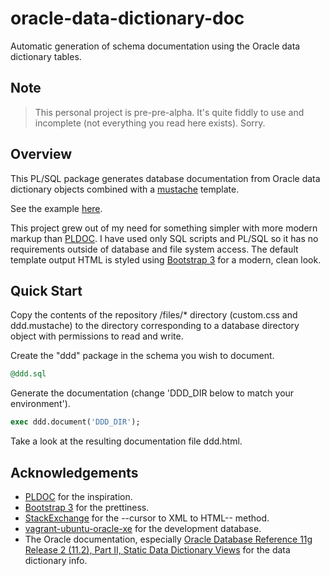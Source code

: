 oracle-data-dictionary-doc
==========================

Automatic generation of schema documentation using the Oracle data dictionary tables.

## Note

> This personal project is pre-pre-alpha. It's quite fiddly to use and incomplete (not everything you read here exists). Sorry.

## Overview

This PL/SQL package generates database documentation from Oracle data dictionary objects combined with a [mustache](http://mustache.github.io/) template.

See the example [here](files/dddexample.html?raw=true).

This project grew out of my need for something simpler with more modern markup than [PLDOC](http://sourceforge.net/projects/pldoc/). I have used only SQL scripts and PL/SQL so it has no requirements outside of database and file system access. The default template output HTML is styled using [Bootstrap 3](http://getbootstrap.com/) for a modern, clean look.

## Quick Start
Copy the contents of the repository /files/* directory (custom.css and ddd.mustache) to the directory corresponding to a database directory object with permissions to read and write.

Create the "ddd" package in the schema you wish to document.
```sql
@ddd.sql
```
Generate the documentation (change 'DDD_DIR below to match your environment').
```sql
exec ddd.document('DDD_DIR');
```
Take a look at the resulting documentation file  ddd.html.

## Acknowledgements

* [PLDOC](http://sourceforge.net/projects/pldoc/) for the inspiration.
* [Bootstrap 3](http://getbootstrap.com/) for the prettiness.
* [StackExchange](http://dba.stackexchange.com/questions/6747/within-a-pl-sql-procedure-wrap-a-query-or-refcursor-in-html-table) for the --cursor to XML to HTML-- method.
* [vagrant-ubuntu-oracle-xe](https://github.com/hilverd/vagrant-ubuntu-oracle-xe) for the development database.
* The Oracle documentation, especially [Oracle Database Reference 11g Release 2 (11.2), Part II, Static Data Dictionary Views](http://docs.oracle.com/cd/E11882_01/server.112/e40402/statviews_part.htm#i125539) for the data dictionary info.
